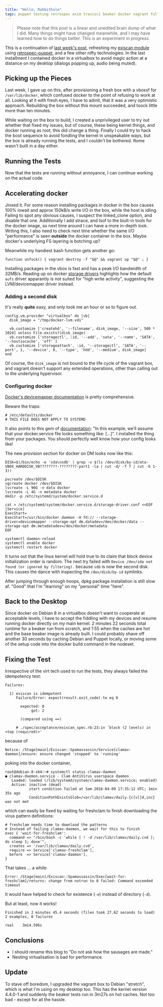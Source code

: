 ```yaml
---
title: "Hello, Rabbithole"
tags: puppet testing retrospec exim travisci beaker docker vagrant fullstack clamav
---
```


> Please note that this post is a linear and unedited brain dump of what I did. Many things might have changed meanwhile, and I may have learned how to do things better. This is an experiment in progress.

This is a continuation of [last week's post](/log/posts/2016-04-03-containing-docker/), refreshing my [exiscan module](https://github.com/DavidS/puppet-exiscan) using [retrospec-puppet](https://github.com/nwops/puppet-retrospec), and a few other nifty technologies. In the last installment I contained docker in a virtualbox to avoid magic action at a distance on my desktop (dialogs popping up, audio being muted).

## Picking up the Pieces

Last week, I gave up on this, after provisioning a fresh box with a vboxsf for `/var/lib/docker`, which confused docker to the point of refusing to work at all. Looking at it with fresh eyes, I have to admit, that it was a very optimistic approach. Rebuilding the box without this mount succeeded, and toock little more than ten minutes.

While waiting on the box to build, I created a unprivileged user to try out whether that fixed my issues, but of course, these being kernel things, and docker running as root, this did change a thing. Finally I could try to hack the boot sequence to avoid fondling the kernel in unspeakable ways, but the box is already running the tests, and I couldn't be bothered. Rome wasn't built in a day either.

## Running the Tests

Now that the tests are running without annoyance, I can continue working on the actual code.

## Accelerating docker

Jinxed it. For some reason installing packages in docker in the box causes 100% iowait and approx 150kB/s write I/O in the box, while the host is idling. Failing to spot any obvious causes, I suspect the linked_clone option, and disable that one. Additionally I add strace, and lsof to the biult-in tools for the docker image, so next time around I can have a more in-depth look. Writing this, I also need to check next time whether the same I/O "performance" is seen **outside** the docker container in the box. Maybe docker's underlying FS layering is botching up?

Meanwhile my handiest bash function gets another go:

```
function unfuck() { vagrant destroy -f "$@" && vagrant up "$@" ; }
```

Installing packages in the vbox is fast and has a peak I/O bandwidth of 32MB/s. Reading up on docker [storage drivers](https://docs.docker.com/engine/userguide/storagedriver/selectadriver/) highlights how the default `aufs` driver apparantly is not suited for "high write activity", suggesting the LVM/devicemapper driver instead.

### Adding a second disk

It's really **quite** easy, and only took me an hour or so to figure out.

```
config.vm.provider "virtualbox" do |vb|
  disk_image = "/tmp/docker-lvm.vdi"

  vb.customize ['createhd', '--filename', disk_image, '--size', 500 * 1024] unless File.exists?(disk_image)
  vb.customize ['storagectl', :id, '--add', 'sata', '--name', 'SATA', '--hostiocache', 'off' ]
  vb.customize ['storageattach', :id, '--storagectl', 'SATA', '--port', 1, '--device', 0, '--type', 'hdd', '--medium', disk_image]
end
```

Of course, the `disk_image` is not bound to the life cycle of the vagrant box, and vagrant doesn't support any extended operations, other than calling out to the underlying hypervisor.

### Configuring docker

[Docker's devicemapper documentation](https://docs.docker.com/engine/userguide/storagedriver/device-mapper-driver/) is pretty comprehensive.

Beware the traps:

```
# /etc/defaults/docker
# THIS FILE DOES NOT APPLY TO SYSTEMD
```

It also points to this gem of [documentation](https://docs.docker.com/engine/admin/systemd/): "In this example, we’ll assume that your docker.service file looks something like: [...]". I installed the thing from your packages. You should perfectly well know how your config looks like!

The new provision section for docker on DM looks now like this:

```
DISK=$(/bin/echo -e 'sda\nsdb' | grep -v $(ls /dev/disk/by-id/ata-VBOX_HARDDISK_VB????????-????????-part1 -la | cut -d/ -f 7 | cut -b 1-3))

pvcreate /dev/$DISK
vgcreate docker /dev/$DISK
lvcreate -L 90G -n data docker
lvcreate -L 4G -n metadata docker
mkdir -p /etc/systemd/system/docker.service.d

cat > /etc/systemd/system/docker.service.d/storage-driver.conf <<EOF
[Service]
ExecStart=
ExecStart=/usr/bin/docker daemon -H fd:// --storage-driver=devicemapper --storage-opt dm.datadev=/dev/docker/data --storage-opt dm.metadatadev=/dev/docker/metadata
EOF

systemctl daemon-reload
systemctl enable docker
systemctl restart docker
```

It turns out that the linux kernel will hold true to its claim that block device initialization order is random. The next try failed with `Device /dev/sda not found (or ignored by filtering).` because `sdb` is now the second disk. This causes the dance with inspecting the `/dev/disk/by-id` symlinks.

After jumping through enough hoops, dpkg package installation is still slow af. "Good" that I'm "learning" on my "personal" time "here".

## Back to the Desktop

Since docker on Debian 8 in a virtualbox doesn't want to cooperate at acceptable levels, I have to accept the fiddling with my devices and resume running docker directly on my main kernel. 2 minutes 22 seconds total runtime for a beaker run from scratch, and 1:55 when the caches are hot and the base beaker image is already built. I could probably shave off another 30 seconds by caching Debian and Puppet locally, or moving some of the setup code into the docker build command in the nodeset.

## Fixing the Test

Irrespective of the virt tech used to run the tests, they always failed the idempotency test:

```
Failures:

  1) exiscan is idempotent
     Failure/Error: expect(result.exit_code).to eq 0

       expected: 0
            got: 2

       (compared using ==)

     # ./spec/acceptance/exiscan_spec.rb:23:in `block (2 levels) in <top (required)>'
```

because of

```
Notice: /Stage[main]/Exiscan::Spamassassin/Service[clamav-daemon]/ensure: ensure changed 'stopped' to 'running'
```

poking into the docker container,

```
root@debian-8-x64:~# systemctl status clamav-daemon
● clamav-daemon.service - Clam AntiVirus userspace daemon
   Loaded: loaded (/lib/systemd/system/clamav-daemon.service; enabled)
   Active: inactive (dead)
           start condition failed at Sam 2016-04-09 17:35:12 UTC; 1min 35s ago
           ConditionPathExistsGlob=/var/lib/clamav/daily.{c[vl]d,inc} was not met
```

which can easily be fixed by waiting for freshclam to finish downloading the virus pattern definitions:

```
# freshclam needs time to download the patterns
# Instead of failing clamav-daemon, we wait for this to finish
exec { 'wait-for-freshclam':
  command => "/bin/bash -c 'while [ ! -d /var/lib/clamav/daily.cvd ]; do sleep 1; done'",
  creates => '/var/lib/clamav/daily.cvd',
  require => Service['clamav-freshclam'],
  before  => Service['clamav-daemon'],
}
```

That takes ... a while:

```
Error: /Stage[main]/Exiscan::Spamassassin/Exec[wait-for-freshclam]/returns: change from notrun to 0 failed: Command exceeded timeout
```

It would have helped to check for existence (`-e`) instead of directory (`-d`).

But at least, now it works!

```
Finished in 2 minutes 45.4 seconds (files took 27.62 seconds to load)
2 examples, 0 failures

real	3m14.596s
```

## Conclusions

* I should rename this blog to "Do not ask how the sausages are made."
* Nesting virtualisation is bad for performance.

## Update

To stave off boredom, I upgraded the vagrant box to Debian "stretch", which is what I'm using on my desktop too. This has the kernel version 4.4.0-1 and suddenly the beaker tests run in 3m27s on hot caches. Not too bad - except for all the hassle.
